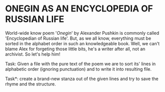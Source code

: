 # ONEGIN AS AN ENCYCLOPEDIA OF RUSSIAN LIFE

World-wide know poem '*Onegin*' by Alexander Pushkin is commonly called 'Encyclopedian of Russian life'. But, as we all know, everything must be sorted in the alphabet order in such an knowledgeable book. Well, we can't blame Alex for forgeting those little bits, he's a writer after all, not an archivist.
So let's help him!

Task: Given a file with the pure text of the poem we are to sort its' lines in alphabetic order (ignoring punctuation) and to write it into resulting file.

Task*: create a brand-new stanza out of the given lines and try to save the rhyme and the structure.